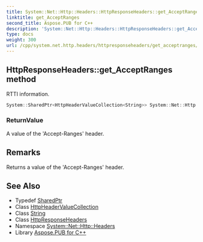 ```yaml
---
title: System::Net::Http::Headers::HttpResponseHeaders::get_AcceptRanges method
linktitle: get_AcceptRanges
second_title: Aspose.PUB for C++
description: 'System::Net::Http::Headers::HttpResponseHeaders::get_AcceptRanges method. RTTI information in C++.'
type: docs
weight: 300
url: /cpp/system.net.http.headers/httpresponseheaders/get_acceptranges/
---
```

## HttpResponseHeaders::get_AcceptRanges method


RTTI information.

```cpp
System::SharedPtr<HttpHeaderValueCollection<String>> System::Net::Http::Headers::HttpResponseHeaders::get_AcceptRanges()
```


### ReturnValue

A value of the 'Accept-Ranges' header.
## Remarks


Returns a value of the 'Accept-Ranges' header. 
## See Also

* Typedef [SharedPtr](../../../system/sharedptr/)
* Class [HttpHeaderValueCollection](../../httpheadervaluecollection/)
* Class [String](../../../system/string/)
* Class [HttpResponseHeaders](../)
* Namespace [System::Net::Http::Headers](../../)
* Library [Aspose.PUB for C++](../../../)
